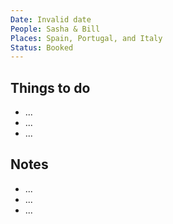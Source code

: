 ```yaml
---
Date: Invalid date
People: Sasha & Bill
Places: Spain, Portugal, and Italy
Status: Booked
---
```

## Things to do
- ...
- ...
- ...
## Notes
- ...
- ...
- ...